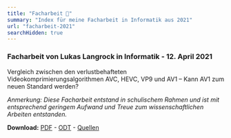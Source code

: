 ```yaml
---
title: "Facharbeit 📄"
summary: "Index für meine Facharbeit in Informatik aus 2021"
url: "facharbeit-2021"
searchHidden: true
---
```


### Facharbeit von Lukas Langrock in Informatik - 12. April 2021

Vergleich zwischen den verlustbehafteten Videokomprimierungsalgorithmen AVC, HEVC, VP9 und AV1 – Kann AV1 zum neuen Standard werden?

*Anmerkung: Diese Facharbeit entstand in schulischem Rahmen und ist mit entsprechend geringem Aufwand und Treue zum wissenschaftlichen Arbeiten entstanden.*

**Download:** [PDF](https://files.langrock.info/Documents/Facharbeit/Facharbeit.pdf) - [ODT](https://files.langrock.info/Documents/Facharbeit/Facharbeit.odt) - [Quellen](https://files.langrock.info/Documents/Facharbeit/Quellen/)

